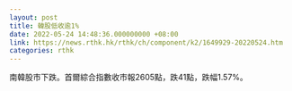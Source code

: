 ```yaml
---
layout: post
title: 韓股低收逾1%
date: 2022-05-24 14:48:36.000000000 +08:00
link: https://news.rthk.hk/rthk/ch/component/k2/1649929-20220524.htm
categories: rthk
---
```


南韓股市下跌。首爾綜合指數收市報2605點，跌41點，跌幅1.57%。
